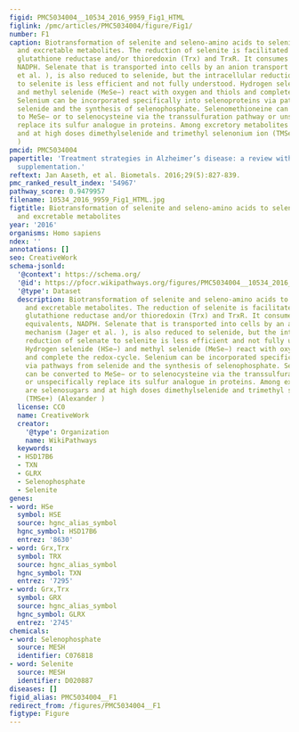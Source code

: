 ```yaml
---
figid: PMC5034004__10534_2016_9959_Fig1_HTML
figlink: /pmc/articles/PMC5034004/figure/Fig1/
number: F1
caption: Biotransformation of selenite and seleno-amino acids to selenide, selenoproteins
  and excretable metabolites. The reduction of selenite is facilitated by GSH, glutaredoxins,
  glutathione reductase and/or thioredoxin (Trx) and TrxR. It consumes reducing equivalents,
  NADPH. Selenate that is transported into cells by an anion transport mechanism (Jager
  et al. ), is also reduced to selenide, but the intracellular reduction of selenate
  to selenite is less efficient and not fully understood. Hydrogen selenide (HSe−)
  and methyl selenide (MeSe−) react with oxygen and thiols and complete the redox-cycle.
  Selenium can be incorporated specifically into selenoproteins via pathways from
  selenide and the synthesis of selenophosphate. Selenomethioneine can be converted
  to MeSe− or to selenocysteine via the transsulfuration pathway or unspecifically
  replace its sulfur analogue in proteins. Among excretory metabolites are selenosugars
  and at high doses dimethylselenide and trimethyl selenonium ion (TMSe+) (Alexander
  )
pmcid: PMC5034004
papertitle: 'Treatment strategies in Alzheimer’s disease: a review with focus on selenium
  supplementation.'
reftext: Jan Aaseth, et al. Biometals. 2016;29(5):827-839.
pmc_ranked_result_index: '54967'
pathway_score: 0.9479957
filename: 10534_2016_9959_Fig1_HTML.jpg
figtitle: Biotransformation of selenite and seleno-amino acids to selenide, selenoproteins
  and excretable metabolites
year: '2016'
organisms: Homo sapiens
ndex: ''
annotations: []
seo: CreativeWork
schema-jsonld:
  '@context': https://schema.org/
  '@id': https://pfocr.wikipathways.org/figures/PMC5034004__10534_2016_9959_Fig1_HTML.html
  '@type': Dataset
  description: Biotransformation of selenite and seleno-amino acids to selenide, selenoproteins
    and excretable metabolites. The reduction of selenite is facilitated by GSH, glutaredoxins,
    glutathione reductase and/or thioredoxin (Trx) and TrxR. It consumes reducing
    equivalents, NADPH. Selenate that is transported into cells by an anion transport
    mechanism (Jager et al. ), is also reduced to selenide, but the intracellular
    reduction of selenate to selenite is less efficient and not fully understood.
    Hydrogen selenide (HSe−) and methyl selenide (MeSe−) react with oxygen and thiols
    and complete the redox-cycle. Selenium can be incorporated specifically into selenoproteins
    via pathways from selenide and the synthesis of selenophosphate. Selenomethioneine
    can be converted to MeSe− or to selenocysteine via the transsulfuration pathway
    or unspecifically replace its sulfur analogue in proteins. Among excretory metabolites
    are selenosugars and at high doses dimethylselenide and trimethyl selenonium ion
    (TMSe+) (Alexander )
  license: CC0
  name: CreativeWork
  creator:
    '@type': Organization
    name: WikiPathways
  keywords:
  - HSD17B6
  - TXN
  - GLRX
  - Selenophosphate
  - Selenite
genes:
- word: HSe
  symbol: HSE
  source: hgnc_alias_symbol
  hgnc_symbol: HSD17B6
  entrez: '8630'
- word: Grx,Trx
  symbol: TRX
  source: hgnc_alias_symbol
  hgnc_symbol: TXN
  entrez: '7295'
- word: Grx,Trx
  symbol: GRX
  source: hgnc_alias_symbol
  hgnc_symbol: GLRX
  entrez: '2745'
chemicals:
- word: Selenophosphate
  source: MESH
  identifier: C076818
- word: Selenite
  source: MESH
  identifier: D020887
diseases: []
figid_alias: PMC5034004__F1
redirect_from: /figures/PMC5034004__F1
figtype: Figure
---
```

